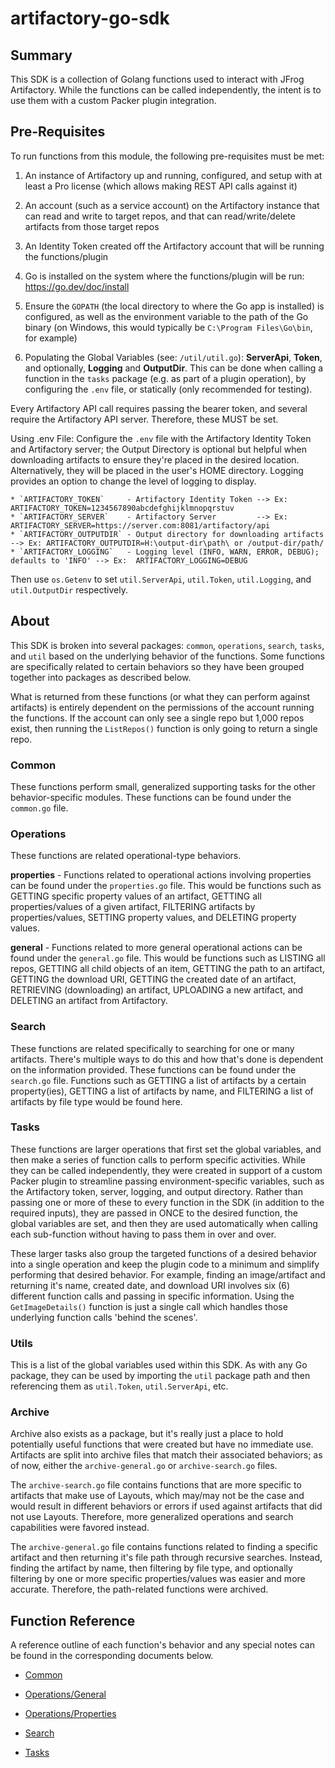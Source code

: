 # artifactory-go-sdk

## Summary
This SDK is a collection of Golang functions used to interact with JFrog Artifactory. While the functions can be called independently, the intent is to use them with a custom Packer plugin integration.

## Pre-Requisites
To run functions from this module, the following pre-requisites must be met:

1. An instance of Artifactory up and running, configured, and setup with at least a Pro license (which allows making REST API calls against it)

2. An account (such as a service account) on the Artifactory instance that can read and write to target repos, and that can read/write/delete artifacts from those target repos

3. An Identity Token created off the Artifactory account that will be running the functions/plugin

4. Go is installed on the system where the functions/plugin will be run: https://go.dev/doc/install

5. Ensure the `GOPATH` (the local directory to where the Go app is installed) is configured, as well as the environment variable to the path of the Go binary (on Windows, this would typically be `C:\Program Files\Go\bin`, for example)

6. Populating the Global Variables (see: `/util/util.go`): **ServerApi**, **Token**, and optionally, **Logging** and **OutputDir**. This can be done when calling a function in the `tasks` package (e.g. as part of a plugin operation), by configuring the `.env` file, or statically (only recommended for testing).

Every Artifactory API call requires passing the bearer token, and several require the Artifactory API server. Therefore, these MUST be set.

Using .env File: Configure the `.env` file with the Artifactory Identity Token and Artifactory server; the Output Directory is optional but helpful when downloading artifacts to ensure they're placed in the desired location. Alternatively, they will be placed in the user's HOME directory. Logging provides an option to change the level of logging to display.

    * `ARTIFACTORY_TOKEN`     - Artifactory Identity Token --> Ex:  ARTIFACTORY_TOKEN=1234567890abcdefghijklmnopqrstuv
    * `ARTIFACTORY_SERVER`    - Artifactory Server         --> Ex:  ARTIFACTORY_SERVER=https://server.com:8081/artifactory/api
    * `ARTIFACTORY_OUTPUTDIR` - Output directory for downloading artifacts --> Ex: ARTIFACTORY_OUTPUTDIR=H:\output-dir\path\ or /output-dir/path/
    * `ARTIFACTORY_LOGGING`   - Logging level (INFO, WARN, ERROR, DEBUG); defaults to 'INFO' --> Ex:  ARTIFACTORY_LOGGING=DEBUG

Then use `os.Getenv` to set `util.ServerApi`, `util.Token`, `util.Logging`, and `util.OutputDir` respectively.

## About
This SDK is broken into several packages: `common`, `operations`, `search`, `tasks`, and `util` based on the underlying behavior of the functions. Some functions are specifically related to certain behaviors so they have been grouped together into packages as described below. 

What is returned from these functions (or what they can perform against artifacts) is entirely dependent on the permissions of the account running the functions. If the account can only see a single repo but 1,000 repos exist, then running the `ListRepos()` function is only going to return a single repo.

### Common
These functions perform small, generalized supporting tasks for the other behavior-specific modules. These functions can be found under the `common.go` file.

### Operations
These functions are related operational-type behaviors. 

**properties** - Functions related to operational actions involving properties can be found under the `properties.go` file. This would be functions such as GETTING specific property values of an artifact, GETTING all properties/values of a given artifact, FILTERING artifacts by properties/values, SETTING property values, and DELETING property values.

**general** - Functions related to more general operational actions can be found under the `general.go` file. This would be functions such as LISTING all repos, GETTING all child objects of an item, GETTING the path to an artifact, GETTING the download URI, GETTING the created date of an artifact, RETRIEVING (downloading) an artifact, UPLOADING a new artifact, and DELETING an artifact from Artifactory. 

### Search
These functions are related specifically to searching for one or many artifacts. There's multiple ways to do this and how that's done is dependent on the information provided. These functions can be found under the `search.go` file. Functions such as GETTING a list of artifacts by a certain property(ies), GETTING a list of artifacts by name, and FILTERING a list of artifacts by file type would be found here.

### Tasks
These functions are larger operations that first set the global variables, and then make a series of function calls to perform specific activities. While they can be called independently, they were created in support of a custom Packer plugin to streamline passing environment-specific variables, such as the Artifactory token, server, logging, and output directory. Rather than passing one or more of these to every function in the SDK (in addition to the required inputs), they are passed in ONCE to the desired function, the global variables are set, and then they are used automatically when calling each sub-function without having to pass them in over and over.

These larger tasks also group the targeted functions of a desired behavior into a single operation and keep the plugin code to a minimum and simplify performing that desired behavior. For example, finding an image/artifact and returning it's name, created date, and download URI involves six (6) different function calls and passing in specific information. Using the `GetImageDetails()` function is just a single call which handles those underlying function calls 'behind the scenes'.

### Utils
This is a list of the global variables used within this SDK. As with any Go package, they can be used by importing the `util` package path and then referencing them as `util.Token`, `util.ServerApi`, etc.

### Archive
Archive also exists as a package, but it's really just a place to hold potentially useful functions that were created but have no immediate use. Artifacts are split into archive files that match their associated behaviors; as of now, either the `archive-general.go` or `archive-search.go` files. 

The `archive-search.go` file contains functions that are more specific to artifacts that make use of Layouts, which may/may not be the case and would result in different behaviors or errors if used against artifacts that did not use Layouts. Therefore, more generalized operations and search capabilities were favored instead.

The `archive-general.go` file contains functions related to finding a specific artifact and then returning it's file path through recursive searches. Instead, finding the artifact by name, then filtering by file type, and optionally filtering by one or more specific properties/values was easier and more accurate. Therefore, the path-related functions were archived. 

## Function Reference
A reference outline of each function's behavior and any special notes can be found in the corresponding documents below.

- [Common](https://github.com/raynaluzier/artifactory-go-sdk/blob/main/docs/common.md)

- [Operations/General](https://github.com/raynaluzier/artifactory-go-sdk/blob/main/docs/ops-general.md)

- [Operations/Properties](https://github.com/raynaluzier/artifactory-go-sdk/blob/main/docs/ops-properties.md)

- [Search](https://github.com/raynaluzier/artifactory-go-sdk/blob/main/docs/search.md)

- [Tasks](https://github.com/raynaluzier/artifactory-go-sdk/blob/main/docs/tasks.md)
